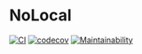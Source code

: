 # NoLocal
[![CI](https://github.com/davidtourino/nolocal/actions/workflows/pipeline.yml/badge.svg?branch=master)](https://github.com/davidtourino/nolocal/actions/workflows/pipeline.yml)
[![codecov](https://codecov.io/gh/davidtourino/nolocal/branch/master/graph/badge.svg?token=B3LEHC6R56)](https://codecov.io/gh/davidtourino/nolocal)
[![Maintainability](https://api.codeclimate.com/v1/badges/1a3f70da69eee041aaba/maintainability)](https://codeclimate.com/github/davidtourino/nolocal/maintainability)

